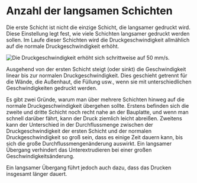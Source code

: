Anzahl der langsamen Schichten
====
Die erste Schicht ist nicht die einzige Schicht, die langsamer gedruckt wird. Diese Einstellung legt fest, wie viele Schichten langsamer gedruckt werden sollen. Im Laufe dieser Schichten wird die Druckgeschwindigkeit allmählich auf die normale Druckgeschwindigkeit erhöht.

![Die Druckgeschwindigkeit erhöht sich schrittweise auf 50 mm/s.](../../../articles/images/speed_slowdown_layers.svg)

Ausgehend von der ersten Schicht steigt (oder sinkt) die Geschwindigkeit linear bis zur normalen Druckgeschwindigkeit. Dies geschieht getrennt für die Wände, die Außenhaut, die Füllung usw., wenn sie mit unterschiedlichen Geschwindigkeiten gedruckt werden.

Es gibt zwei Gründe, warum man über mehrere Schichten hinweg auf die normale Druckgeschwindigkeit übergehen sollte. Erstens befinden sich die zweite und dritte Schicht noch recht nahe an der Bauplatte, und wenn man schnell darüber fährt, kann der Druck ziemlich leicht abreißen. Zweitens kann der Unterschied in der Durchflussmenge zwischen der Druckgeschwindigkeit der ersten Schicht und der normalen Druckgeschwindigkeit so groß sein, dass es einige Zeit dauern kann, bis sich die große Durchflussmengenänderung auswirkt. Ein langsamer Übergang verhindert das Unterextrudieren bei einer großen Geschwindigkeitsänderung.

Ein langsamer Übergang führt jedoch auch dazu, dass das Drucken insgesamt länger dauert.
